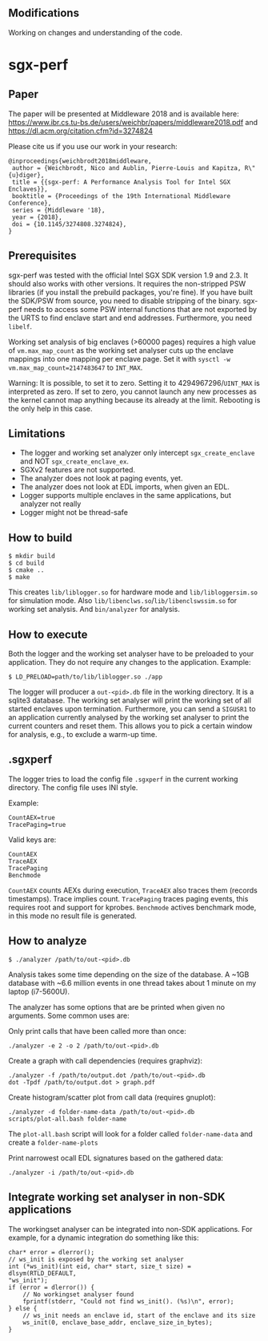 ## Modifications
Working on changes and understanding of the code.

sgx-perf
========

Paper
-----

The paper will be presented at Middleware 2018 and is available here: https://www.ibr.cs.tu-bs.de/users/weichbr/papers/middleware2018.pdf and https://dl.acm.org/citation.cfm?id=3274824

Please cite us if you use our work in your research:
```
@inproceedings{weichbrodt2018middleware,
 author = {Weichbrodt, Nico and Aublin, Pierre-Louis and Kapitza, R\"{u}diger},
 title = {{sgx-perf: A Performance Analysis Tool for Intel SGX Enclaves}},
 booktitle = {Proceedings of the 19th International Middleware Conference},
 series = {Middleware '18},
 year = {2018},
 doi = {10.1145/3274808.3274824},
}
```

Prerequisites
--------------

sgx-perf was tested with the official Intel SGX SDK version 1.9 and 2.3. It should also works with other versions.
It requires the non-stripped PSW libraries (if you install the prebuild packages, you're fine).
If you have built the SDK/PSW from source, you need to disable stripping of the binary.
sgx-perf needs to access some PSW internal functions that are not exported by the URTS to find enclave start and end addresses.
Furthermore, you need `libelf`. 

Working set analysis of big enclaves (>60000 pages) requires a high value of `vm.max_map_count` as the working set analyser cuts up the enclave mappings into one mapping per enclave page.
Set it with `sysctl -w vm.max_map_count=2147483647` to `INT_MAX`.

Warning: It is possible, to set it to zero. Setting it to 4294967296/`UINT_MAX` is interpreted as zero.
If set to zero, you cannot launch any new processes as the kernel cannot map anything because its already at the limit.
Rebooting is the only help in this case.


Limitations
-----------

- The logger and working set analyzer only intercept `sgx_create_enclave` and NOT `sgx_create_enclave_ex`.
- SGXv2 features are not supported.
- The analyzer does not look at paging events, yet.
- The analyzer does not look at EDL imports, when given an EDL.
- Logger supports multiple enclaves in the same applications, but analyzer not really
- Logger might not be thread-safe

How to build
------------

    $ mkdir build
    $ cd build
    $ cmake ..
    $ make

This creates `lib/liblogger.so` for hardware mode and `lib/libloggersim.so` for simulation mode.
Also `lib/libenclws.so`/`lib/libenclswssim.so` for working set analysis.
And `bin/analyzer` for analysis.

How to execute
--------------

Both the logger and the working set analyser have to be preloaded to your application.
They do not require any changes to the application.
Example:

    $ LD_PRELOAD=path/to/lib/liblogger.so ./app

The logger will producer a `out-<pid>.db` file in the working directory. It is a sqlite3 database.
The working set analyser will print the working set of all started enclaves upon termination.
Furthermore, you can send a `SIGUSR1` to an application currently analysed by the working set analyser
to print the current counters and reset them.
This allows you to pick a certain window for analysis, e.g., to exclude a warm-up time.

.sgxperf
---------

The logger tries to load the config file `.sgxperf` in the current working directory.
The config file uses INI style.

Example:

    CountAEX=true
    TracePaging=true

Valid keys are:

    CountAEX
    TraceAEX
    TracePaging
    Benchmode

`CountAEX` counts AEXs during execution, `TraceAEX` also traces them (records timestamps). Trace implies count.
`TracePaging` traces paging events, this requires root and support for kprobes.
`Benchmode` actives benchmark mode, in this mode no result file is generated.

How to analyze
--------------

    $ ./analyzer /path/to/out-<pid>.db

Analysis takes some time depending on the size of the database.
A ~1GB database with ~6.6 million events in one thread takes about 1 minute on my laptop (i7-5600U).

The analyzer has some options that are be printed when given no arguments. Some common uses are:

Only print calls that have been called more than once:

    ./analyzer -e 2 -o 2 /path/to/out-<pid>.db

Create a graph with call dependencies (requires graphviz):

    ./analyzer -f /path/to/output.dot /path/to/out-<pid>.db
    dot -Tpdf /path/to/output.dot > graph.pdf

Create histogram/scatter plot from call data (requires gnuplot):

    ./analyzer -d folder-name-data /path/to/out-<pid>.db
    scripts/plot-all.bash folder-name

The `plot-all.bash` script will look for a folder called `folder-name-data` and create a `folder-name-plots`

Print narrowest ocall EDL signatures based on the gathered data:

    ./analyzer -i /path/to/out-<pid>.db


Integrate working set analyser in non-SDK applications
------------------------------------------------------

The workingset analyser can be integrated into non-SDK applications.
For example, for a dynamic integration do something like this:

    char* error = dlerror();
    // ws_init is exposed by the working set analyser
    int (*ws_init)(int eid, char* start, size_t size) = dlsym(RTLD_DEFAULT,
    "ws_init");
    if (error = dlerror()) {
        // No workingset analyser found
        fprintf(stderr, "Could not find ws_init(). (%s)\n", error);
    } else {
        // ws_init needs an enclave id, start of the enclave and its size
        ws_init(0, enclave_base_addr, enclave_size_in_bytes);
    }



